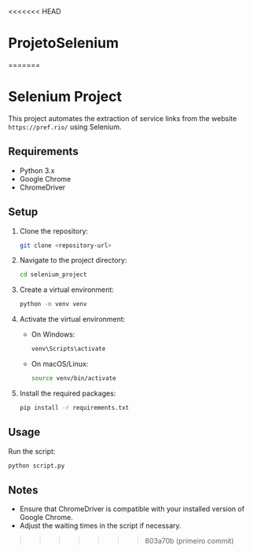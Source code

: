<<<<<<< HEAD
# ProjetoSelenium
=======
# Selenium Project

This project automates the extraction of service links from the website `https://pref.rio/` using Selenium.

## Requirements

- Python 3.x
- Google Chrome
- ChromeDriver

## Setup

1. Clone the repository:
   ```bash
   git clone <repository-url>
   ```

2. Navigate to the project directory:
   ```bash
   cd selenium_project
   ```

3. Create a virtual environment:
   ```bash
   python -m venv venv
   ```

4. Activate the virtual environment:
   - On Windows:
     ```bash
     venv\Scripts\activate
     ```
   - On macOS/Linux:
     ```bash
     source venv/bin/activate
     ```

5. Install the required packages:
   ```bash
   pip install -r requirements.txt
   ```

## Usage

Run the script:
```bash
python script.py
```

## Notes

- Ensure that ChromeDriver is compatible with your installed version of Google Chrome.
- Adjust the waiting times in the script if necessary.
>>>>>>> 803a70b (primeiro commit)
